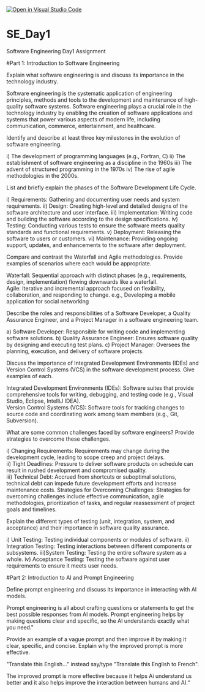 [![Open in Visual Studio Code](https://classroom.github.com/assets/open-in-vscode-2e0aaae1b6195c2367325f4f02e2d04e9abb55f0b24a779b69b11b9e10269abc.svg)](https://classroom.github.com/online_ide?assignment_repo_id=15559533&assignment_repo_type=AssignmentRepo)
# SE_Day1
Software Engineering Day1 Assignment

#Part 1: Introduction to Software Engineering

Explain what software engineering is and discuss its importance in the technology industry.

Software engineering is the systematic application of engineering principles, methods and tools to the development and maintenance of high-quality software systems.
Software engineering plays a crucial role in the technology industry by enabling the creation of software applications and systems that power various aspects of modern life, including communication, commerce, entertainment, and healthcare.

Identify and describe at least three key milestones in the evolution of software engineering.

i) The development of programming languages (e.g., Fortran, C) 
ii) The establishment of software engineering as a discipline in the 1960s
iii) The advent of structured programming in the 1970s 
iv) The rise of agile methodologies in the 2000s.


List and briefly explain the phases of the Software Development Life Cycle.

i) Requirements: Gathering and documenting user needs and system requirements. 
ii) Design: Creating high-level and detailed designs of the software architecture and user interface. iii) Implementation: Writing code and building the software according to the design specifications.
iv) Testing: Conducting various tests to ensure the software meets quality standards and functional requirements. 
v) Deployment: Releasing the software to users or customers.
vi) Maintenance: Providing ongoing support, updates, and enhancements to the software after deployment.


Compare and contrast the Waterfall and Agile methodologies. Provide examples of scenarios where each would be appropriate.

Waterfall: Sequential approach with distinct phases (e.g., requirements, design, implementation) flowing downwards like a waterfall.  
Agile: Iterative and incremental approach focused on flexibility, collaboration, and responding to change. e.g., Developing a mobile application for social networking 


Describe the roles and responsibilities of a Software Developer, a Quality Assurance Engineer, and a Project Manager in a software engineering team.

a) Software Developer: Responsible for writing code and implementing software solutions. 
b) Quality Assurance Engineer: Ensures software quality by designing and executing test plans. c) Project Manager: Oversees the planning, execution, and delivery of software projects.

Discuss the importance of Integrated Development Environments (IDEs) and Version Control Systems (VCS) in the software development process. Give examples of each.

Integrated Development Environments (IDEs): Software suites that provide comprehensive tools for writing, debugging, and testing code (e.g., Visual Studio, Eclipse, IntelliJ IDEA).  
Version Control Systems (VCS): Software tools for tracking changes to source code and coordinating work among team members (e.g., Git, Subversion).


What are some common challenges faced by software engineers? Provide strategies to overcome these challenges.

i) Changing Requirements: Requirements may change during the development cycle, leading to scope creep and project delays.  
ii) Tight Deadlines: Pressure to deliver software products on schedule can result in rushed development and compromised quality.  
iii) Technical Debt: Accrued from shortcuts or suboptimal solutions, technical debt can impede future development efforts and increase maintenance costs.
Strategies for Overcoming Challenges: Strategies for overcoming challenges include effective communication, agile methodologies, prioritization of tasks, and regular reassessment of project goals and timelines.


Explain the different types of testing (unit, integration, system, and acceptance) and their importance in software quality assurance.

i) Unit Testing: Testing individual components or modules of software.  ii) Integration Testing: Testing interactions between different components or subsystems. iii)System Testing: Testing the entire software system as a whole.  iv) Acceptance Testing: Testing the software against user requirements to ensure it meets user needs.


#Part 2: Introduction to AI and Prompt Engineering


Define prompt engineering and discuss its importance in interacting with AI models.

Prompt engineering is all about crafting questions or statements to get the best possible responses from AI models. 
Prompt engineering helps by making questions clear and specific, so the AI understands exactly what you need."


Provide an example of a vague prompt and then improve it by making it clear, specific, and concise. Explain why the improved prompt is more effective.

"Translate this English..." instead say/type "Translate this English to French".

The improved prompt is more effective because it helps Ai understand us better and it also helps improve the interaction between humans and AI.“
